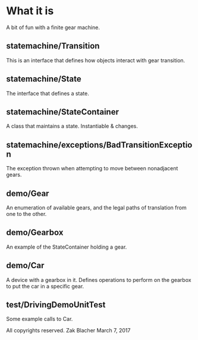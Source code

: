 # What it is
A bit of fun with a finite gear machine.

## statemachine/Transition
This is an interface that defines how objects interact with gear transition.

## statemachine/State
The interface that defines a state.

## statemachine/StateContainer
A class that maintains a state. Instantiable & changes.

## statemachine/exceptions/BadTransitionException
The exception thrown when attempting to move between nonadjacent gears.

## demo/Gear
An enumeration of available gears, and the legal paths of translation from one to the other.

## demo/Gearbox
An example of the StateContainer holding a gear.

## demo/Car
A device with a gearbox in it. Defines operations to perform on the gearbox to put the car in a specific gear.

## test/DrivingDemoUnitTest
Some example calls to Car.


All copyrights reserved. Zak Blacher March 7, 2017
